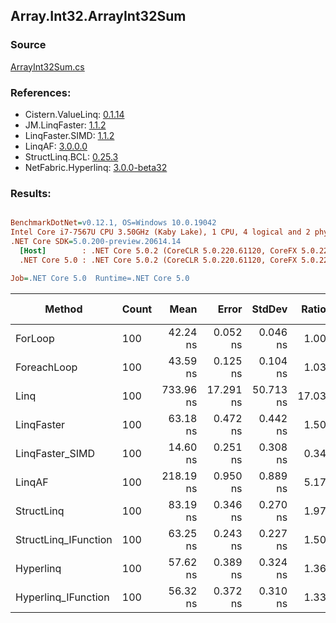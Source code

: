 ﻿## Array.Int32.ArrayInt32Sum

### Source
[ArrayInt32Sum.cs](../LinqBenchmarks/Array/Int32/ArrayInt32Sum.cs)

### References:
- Cistern.ValueLinq: [0.1.14](https://www.nuget.org/packages/Cistern.ValueLinq/0.1.14)
- JM.LinqFaster: [1.1.2](https://www.nuget.org/packages/JM.LinqFaster/1.1.2)
- LinqFaster.SIMD: [1.1.2](https://www.nuget.org/packages/LinqFaster.SIMD/1.0.3)
- LinqAF: [3.0.0.0](https://www.nuget.org/packages/LinqAF/3.0.0.0)
- StructLinq.BCL: [0.25.3](https://www.nuget.org/packages/StructLinq.BCL/0.25.3)
- NetFabric.Hyperlinq: [3.0.0-beta32](https://www.nuget.org/packages/NetFabric.Hyperlinq/3.0.0-beta32)

### Results:
``` ini

BenchmarkDotNet=v0.12.1, OS=Windows 10.0.19042
Intel Core i7-7567U CPU 3.50GHz (Kaby Lake), 1 CPU, 4 logical and 2 physical cores
.NET Core SDK=5.0.200-preview.20614.14
  [Host]        : .NET Core 5.0.2 (CoreCLR 5.0.220.61120, CoreFX 5.0.220.61120), X64 RyuJIT
  .NET Core 5.0 : .NET Core 5.0.2 (CoreCLR 5.0.220.61120, CoreFX 5.0.220.61120), X64 RyuJIT

Job=.NET Core 5.0  Runtime=.NET Core 5.0  

```
|               Method | Count |      Mean |     Error |    StdDev | Ratio | RatioSD |  Gen 0 | Gen 1 | Gen 2 | Allocated |
|--------------------- |------ |----------:|----------:|----------:|------:|--------:|-------:|------:|------:|----------:|
|              ForLoop |   100 |  42.24 ns |  0.052 ns |  0.046 ns |  1.00 |    0.00 |      - |     - |     - |         - |
|          ForeachLoop |   100 |  43.59 ns |  0.125 ns |  0.104 ns |  1.03 |    0.00 |      - |     - |     - |         - |
|                 Linq |   100 | 733.96 ns | 17.291 ns | 50.713 ns | 17.03 |    1.07 | 0.0153 |     - |     - |      32 B |
|           LinqFaster |   100 |  63.18 ns |  0.472 ns |  0.442 ns |  1.50 |    0.01 |      - |     - |     - |         - |
|      LinqFaster_SIMD |   100 |  14.60 ns |  0.251 ns |  0.308 ns |  0.34 |    0.01 |      - |     - |     - |         - |
|               LinqAF |   100 | 218.19 ns |  0.950 ns |  0.889 ns |  5.17 |    0.02 |      - |     - |     - |         - |
|           StructLinq |   100 |  83.19 ns |  0.346 ns |  0.270 ns |  1.97 |    0.01 | 0.0153 |     - |     - |      32 B |
| StructLinq_IFunction |   100 |  63.25 ns |  0.243 ns |  0.227 ns |  1.50 |    0.01 |      - |     - |     - |         - |
|            Hyperlinq |   100 |  57.62 ns |  0.389 ns |  0.324 ns |  1.36 |    0.01 |      - |     - |     - |         - |
|  Hyperlinq_IFunction |   100 |  56.32 ns |  0.372 ns |  0.310 ns |  1.33 |    0.01 |      - |     - |     - |         - |
